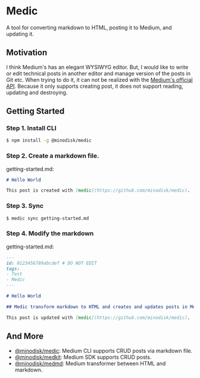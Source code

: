 # Medic

A tool for converting markdown to HTML, posting it to Medium, and updating it.

## Motivation

I think Medium's has an elegant WYSIWYG editor. But, I would like to write or edit
technical posts in another editor and manage version of the posts in Git etc.
When trying to do it, it can not be realized with the
[Medium's official API](https://github.com/Medium/medium-api-docs). Because it
only supports creating post, it does not support reading, updating and
destroying.

## Getting Started

### Step 1. Install CLI

```sh
$ npm install -g @minodisk/medic
```

### Step 2. Create a markdown file.

getting-started.md:

```markdown
# Hello World

This post is created with [medic](https://github.com/minodisk/medic).
```

### Step 3. Sync

```sh
$ medic sync getting-started.md
```

### Step 4. Modify the markdown

getting-started.md:

```markdown
---
id: 0123456789abcdef # DO NOT EDIT
tags:
- Test
- Medic
---

# Hello World

## Medic transform markdown to HTML and creates and updates posts in Medium.

This post is updated with [medic](https://github.com/minodisk/medic).
```

## And More

- [@minodisk/medic](packages/medic): Medium CLI supports CRUD posts via markdown file.
- [@minodisk/medkit](packages/medkit): Medium SDK supports CRUD posts.
- [@minodisk/medmd](packages/medmd): Medium transformer between HTML and markdown.
